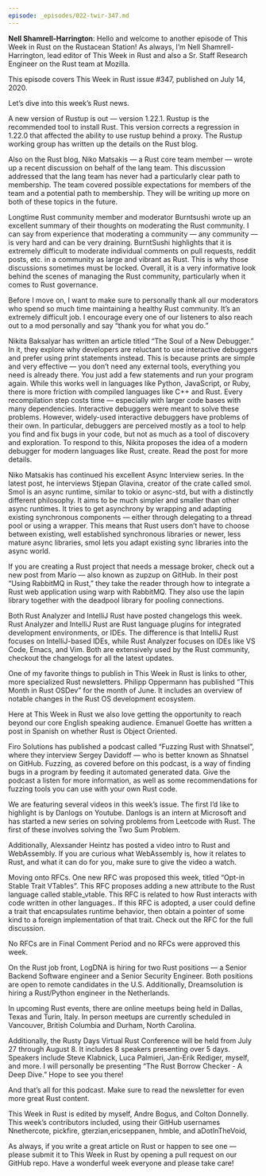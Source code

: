 ```yaml
---
episode: _episodes/022-twir-347.md
---
```


__Nell Shamrell-Harrington__: Hello and welcome to another episode of This Week in Rust on the Rustacean Station! As always, I’m Nell Shamrell-Harrington, lead editor of This Week in Rust and also a Sr. Staff Research Engineer on the Rust team at Mozilla.

This episode covers This Week in Rust issue #347, published on July 14, 2020.

Let’s dive into this week’s Rust news.

A new version of Rustup is out  — version 1.22.1. Rustup is the recommended tool to install Rust. This version corrects a regression in 1.22.0 that affected the ability to use rustup behind a proxy. The Rustup working group has written up the details on the Rust blog.

Also on the Rust blog, Niko Matsakis  — a Rust core team member  — wrote up a recent discussion on behalf of the lang team. This discussion addressed that the lang team has never had a particularly clear path to membership. The team covered possible expectations for members of the team and a potential path to membership. They will be writing up more on both of these topics in the future.

Longtime Rust community member and moderator Burntsushi wrote up an excellent summary of their thoughts on moderating the Rust community. I can say from experience that moderating a community — any community — is very hard and can be very draining. BurntSushi highlights that it is extremely difficult to moderate individual comments on pull requests, reddit posts, etc. in a community as large and vibrant as Rust. This is why those discussions sometimes must be locked. Overall, it is a very informative look behind the scenes of managing the Rust community, particularly when it comes to Rust governance.  

Before I move on, I want to make sure to personally thank all our moderators who spend so much time maintaining a healthy Rust community. It’s an extremely difficult job. I encourage every one of our listeners to also reach out to a mod personally and say “thank you for what you do.”

Nikita Baksalyar has written an article titled “The Soul of a New Debugger.” In it, they explore why developers are reluctant to use interactive debuggers and prefer using print statements instead. This is because prints are simple and very effective — you don’t need any external tools, everything you need is already there. You just add a few statements and run your program again. While this works well in languages like Python, JavaScript, or Ruby, there is more friction with compiled languages like C++ and Rust. Every recompilation step costs time — especially with larger code bases with many dependencies. Interactive debuggers were meant to solve these problems. However, widely-used interactive debuggers have problems of their own. In particular, debuggers are perceived mostly as a tool to help you find and fix bugs in your code, but not as much as a tool of discovery and exploration. To respond to this, Nikita proposes the idea of a modern debugger for modern languages like Rust, create. Read the post for more details.

Niko Matsakis has continued his excellent Async Interview series. In the latest post, he interviews Stjepan Glavina, creator of the crate called smol. Smol is an async runtime, similar to tokio or async-std, but with a distinctly different philosophy. It aims to be much simpler and smaller than other async runtimes. It tries to get asynchrony by wrapping and adapting existing synchronous components — either through delegating to a thread pool or using a wrapper. This means that Rust users don’t have to choose between existing, well established synchronous libraries or newer, less mature async libraries, smol lets you adapt existing sync libraries into the async world.

If you are creating a Rust project that needs a message broker, check out a new post from Mario — also known as zupzup on GitHub. In their post “Using RabbitMQ in Rust,” they take the reader through how to integrate a Rust web application using warp with RabbitMQ. They also use the lapin library together with the deadpool library for pooling connections.

Both Rust Analyzer and IntelliJ Rust have posted changelogs this week. Rust Analyzer and IntelliJ Rust are Rust language plugins for integrated development environments, or IDEs. The difference is that IntelliJ Rust focuses on IntelliJ-based IDEs, while Rust Analyzer focuses on IDEs like VS Code, Emacs, and Vim. Both are extensively used by the Rust community, checkout the changelogs for all the latest updates.

One of my favorite things to publish in This Week in Rust is links to other, more specialized Rust newsletters. Philipp Oppermann has published “This Month in Rust OSDev” for the month of June. It includes an overview of notable changes in the Rust OS development ecosystem.

Here at This Week in Rust we also love getting the opportunity to reach beyond our core English speaking audience. Emanuel Goette has written a post in Spanish on whether Rust is Object Oriented.

Firo Solutions has published a podcast called “Fuzzing Rust with Shnatsel”, where they interview Sergey Davidoff — who is better known as Shnatsel on GitHub. Fuzzing, as covered before on this podcast, is a way of finding bugs in a program by feeding it automated generated data. Give the podcast a listen for more information, as well as some recommendations for fuzzing tools you can use with your own Rust code.

We are featuring several videos in this week’s issue. The first I’d like to highlight is by Danlogs on Youtube. Danlogs is an intern at Microsoft and has started a new series on solving problems from Leetcode with Rust. The first of these involves solving the Two Sum Problem.

Additionally, Alexsander Heintz has posted a video intro to Rust and WebAssembly. If you are curious what WebAssembly is, how it relates to Rust, and what it can do for you, make sure to give the video a watch.

Moving onto RFCs. One new RFC was proposed this week, titled “Opt-in Stable Trait VTables”. This RFC proposes adding a new attribute to the Rust language called stable_vtable. This RFC is related to how Rust interacts with code written in other languages.. If this RFC is adopted, a user could define a trait that encapsulates runtime behavior, then obtain a pointer of some kind to a foreign implementation of that trait. Check out the RFC for the full discussion.

No RFCs are in Final Comment Period and no RFCs were approved this week.

On the Rust job front, LogDNA is hiring for two Rust positions — a Senior Backend Software engineer and a Senior Security Engineer. Both positions are open to remote candidates in the U.S. Additionally, Dreamsolution is hiring a Rust/Python engineer in the Netherlands.

In upcoming Rust events, there are online meetups being held in Dallas, Texas and Turin, Italy. In person meetups are currently scheduled in Vancouver, British Columbia and Durham, North Carolina.

Additionally, the Rusty Days Virtual Rust Conference will be held from July 27 through August 8. It includes 8 speakers presenting over 5 days. Speakers include Steve Klabnick, Luca Palmieri, Jan-Erik Rediger, myself, and more. I will personally be presenting “The Rust Borrow Checker - A Deep Dive.” Hope to see you there!

And that’s all for this podcast. Make sure to read the newsletter for even more great Rust content.

This Week in Rust is edited by myself, Andre Bogus, and Colton Donnelly. This week’s contributors included, using their GitHub usernames Nnethercote, pickfire, gterzian,ericseppanen, hmble, and aDotInTheVoid,

As always, if you write a great article on Rust or happen to see one — please submit it to This Week in Rust by opening a pull request on our GitHub repo. Have a wonderful week everyone and please take care!
